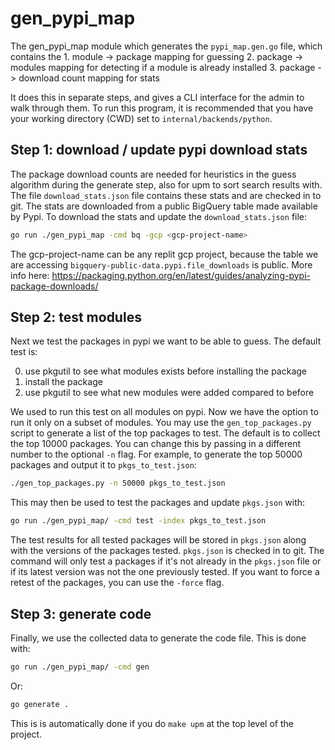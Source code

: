 # gen_pypi_map

The gen_pypi_map module which generates the `pypi_map.gen.go` file, which
contains the
    1. module -> package mapping for guessing
    2. package -> modules mapping for detecting if a module is already installed
    3. package -> download count mapping for stats

It does this in separate steps, and gives a CLI interface for the admin
to walk through them. To run this program, it is recommended that you
have your working directory (CWD) set to `internal/backends/python`.

## Step 1: download / update pypi download stats

The package download counts are needed for heuristics in the guess algorithm during the generate step, also for upm to sort search results with. The file
`download_stats.json` file contains these stats and are checked in to git.
The stats are downloaded from a public BigQuery table made available
by Pypi. To download the stats and update the `download_stats.json` file:

```bash
go run ./gen_pypi_map -cmd bq -gcp <gcp-project-name>
```

The gcp-project-name can be any replit gcp project, because the table we are accessing `bigquery-public-data.pypi.file_downloads` is public. More info here: <https://packaging.python.org/en/latest/guides/analyzing-pypi-package-downloads/>

## Step 2: test modules

Next we test the packages in pypi we want to be able to guess. The default test
is:

0. use pkgutil to see what modules exists before installing the package
1. install the package
2. use pkgutil to see what new modules were added compared to before

We used to run this test on all modules on pypi. Now we have the option to
run it only on a subset of modules. You may use the `gen_top_packages.py` script
to generate a list of the top packages to test. The default is to collect the
top 10000 packages. You can change this by passing in a different number to the
optional `-n` flag. For example, to generate the top 50000 packages and output
it to `pkgs_to_test.json`:

```bash
./gen_top_packages.py -n 50000 pkgs_to_test.json
```

This may then be used to test the packages and update `pkgs.json` with:

```bash
go run ./gen_pypi_map/ -cmd test -index pkgs_to_test.json
```

The test results for all tested packages will be stored in `pkgs.json` along with
the versions of the packages tested. `pkgs.json` is checked in to git. The command
will only test a packages if it's not already in the `pkgs.json` file or if
its latest version was not the one previously tested. If you
want to force a retest of the packages, you can use the `-force` flag.

## Step 3: generate code

Finally, we use the collected data to generate the code file. This is done with:

```bash
go run ./gen_pypi_map/ -cmd gen
```

Or:

```bash
go generate .
```

This is is automatically done if you do `make upm` at the top level of the project.
